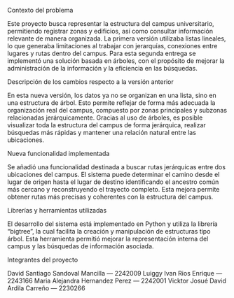 Contexto del problema

Este proyecto busca representar la estructura del campus universitario, permitiendo registrar zonas y edificios, así como consultar información relevante de manera organizada. La primera versión utilizaba listas lineales, lo que generaba limitaciones al trabajar con jerarquías, conexiones entre lugares y rutas dentro del campus. Para esta segunda entrega se implementó una solución basada en árboles, con el propósito de mejorar la administración de la información y la eficiencia en las búsquedas.

Descripción de los cambios respecto a la versión anterior

En esta nueva versión, los datos ya no se organizan en una lista, sino en una estructura de árbol. Esto permite reflejar de forma más adecuada la organización real del campus, compuesto por zonas principales y subzonas relacionadas jerárquicamente. Gracias al uso de árboles, es posible visualizar toda la estructura del campus de forma jerárquica, realizar búsquedas más rápidas y mantener una relación natural entre las ubicaciones.

Nueva funcionalidad implementada

Se añadió una funcionalidad destinada a buscar rutas jerárquicas entre dos ubicaciones del campus. El sistema puede determinar el camino desde el lugar de origen hasta el lugar de destino identificando el ancestro común más cercano y reconstruyendo el trayecto completo. Esta mejora permite obtener rutas más precisas y coherentes con la estructura del campus.

Librerías y herramientas utilizadas

El desarrollo del sistema está implementado en Python y utiliza la librería “bigtree”, la cual facilita la creación y manipulación de estructuras tipo árbol. Esta herramienta permitió mejorar la representación interna del campus y las búsquedas de información asociada.

Integrantes del proyecto

David Santiago Sandoval Mancilla — 2242009
Luiggy Ivan Rios Enrique — 2243166
Maria Alejandra Hernandez Perez — 2242001
Vicktor Josué David Ardila Carreño — 2230266
